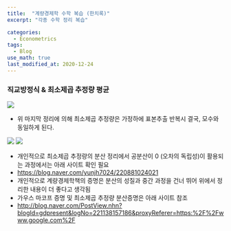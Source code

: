 ```yaml
---
title:  "계량경제학 수학 복습 (한치록)"
excerpt: "각종 수학 정리 복습"

categories:
  - Econometrics
tags:
  - Blog
use_math: true
last_modified_at: 2020-12-24
---
```

### 직교방정식 & 최소제곱 추정량 평균

![](https://d-won.github.io/assets/images/theorem1.jpg)

* 위 마지막 정리에 의해 최소제곱 추정량은 가정하에 표본추출 반복시 결국, 모수와 동일하게 된다.

![](https://d-won.github.io/assets/images/theorem2.jpg)
![](https://d-won.github.io/assets/images/theorem3.jpg)

* 개인적으로 최소제곱 추정량의 분산 정리에서 공분산이 0 (오차의 독립성)이 활용되는 과정에서는 아래 사이트 확인 필요
* https://blog.naver.com/yunjh7024/220881024021 
* 개인적으로 계량경제학책의 증명은 분산의 성질과 중간 과정을 건너 뛰어 위에서 정리한 내용이 더 좋다고 생각됨
* 가우스 마코프 증명 및 최소제곱 추정량 분산증명은 아래 사이트 참조
* http://blog.naver.com/PostView.nhn?blogId=gdpresent&logNo=221138157186&proxyReferer=https:%2F%2Fwww.google.com%2F
